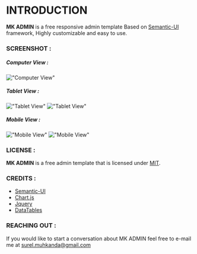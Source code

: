 INTRODUCTION
============

**MK ADMIN** is a free responsive admin template Based on [Semantic-UI](https://semantic-ui.com/) framework, Highly customizable and easy to use.

### SCREENSHOT :

##### Computer View :
!["Computer View"](https://i.ibb.co/k3dmZvH/Screenshot-9.png "Computer View")

##### Tablet View :
!["Tablet View"](https://i.ibb.co/6tkGJ0Q/Screenshot-2018-12-24-ADMIN-MK-ADMIN.png "Tablet View")
!["Tablet View"](https://i.ibb.co/F4jWbmj/Screenshot-2018-12-25-ADMIN-MK-ADMIN.png "Tablet View")

##### Mobile View :
!["Mobile View"](https://i.ibb.co/n83xTqs/Screenshot-2018-12-24-ADMIN-MK-ADMIN.png "Mobile View")
!["Mobile View"](https://i.ibb.co/y5KWfjg/Screenshot-2018-12-24-ADMIN-MK-ADMIN-1.png "Mobile View")

### LICENSE :

**MK ADMIN** is a free admin template that is licensed under [MIT](http://opensource.org/licenses/MIT).

### CREDITS :

- [Semantic-UI](https://semantic-ui.com/)
- [Chart.js](https://www.chartjs.org/)
- [Jquery](https://jquery.com/)
- [DataTables](https://datatables.net/)

### REACHING OUT :

If you would like to start a conversation about MK ADMIN feel free to e-mail me at [surel.muhkanda@gmail.com](mailto:surel.muhkanda@gmail.com)
